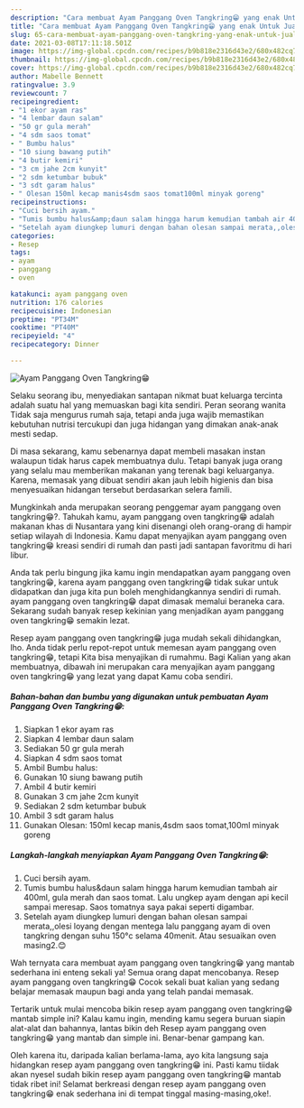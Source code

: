 ```yaml
---
description: "Cara membuat Ayam Panggang Oven Tangkring😁 yang enak Untuk Jualan"
title: "Cara membuat Ayam Panggang Oven Tangkring😁 yang enak Untuk Jualan"
slug: 65-cara-membuat-ayam-panggang-oven-tangkring-yang-enak-untuk-jualan
date: 2021-03-08T17:11:18.501Z
image: https://img-global.cpcdn.com/recipes/b9b818e2316d43e2/680x482cq70/ayam-panggang-oven-tangkring😁-foto-resep-utama.jpg
thumbnail: https://img-global.cpcdn.com/recipes/b9b818e2316d43e2/680x482cq70/ayam-panggang-oven-tangkring😁-foto-resep-utama.jpg
cover: https://img-global.cpcdn.com/recipes/b9b818e2316d43e2/680x482cq70/ayam-panggang-oven-tangkring😁-foto-resep-utama.jpg
author: Mabelle Bennett
ratingvalue: 3.9
reviewcount: 7
recipeingredient:
- "1 ekor ayam ras"
- "4 lembar daun salam"
- "50 gr gula merah"
- "4 sdm saos tomat"
- " Bumbu halus"
- "10 siung bawang putih"
- "4 butir kemiri"
- "3 cm jahe 2cm kunyit"
- "2 sdm ketumbar bubuk"
- "3 sdt garam halus"
- " Olesan 150ml kecap manis4sdm saos tomat100ml minyak goreng"
recipeinstructions:
- "Cuci bersih ayam."
- "Tumis bumbu halus&amp;daun salam hingga harum kemudian tambah air 400ml, gula merah dan saos tomat. Lalu ungkep ayam dengan api kecil sampai meresap. Saos tomatnya saya pakai seperti digambar."
- "Setelah ayam diungkep lumuri dengan bahan olesan sampai merata,,olesi loyang dengan mentega lalu panggang ayam di oven tangkring dengan suhu 150°c selama 40menit. Atau sesuaikan oven masing2.😊"
categories:
- Resep
tags:
- ayam
- panggang
- oven

katakunci: ayam panggang oven 
nutrition: 176 calories
recipecuisine: Indonesian
preptime: "PT34M"
cooktime: "PT40M"
recipeyield: "4"
recipecategory: Dinner

---
```



![Ayam Panggang Oven Tangkring😁](https://img-global.cpcdn.com/recipes/b9b818e2316d43e2/680x482cq70/ayam-panggang-oven-tangkring😁-foto-resep-utama.jpg)

Selaku seorang ibu, menyediakan santapan nikmat buat keluarga tercinta adalah suatu hal yang memuaskan bagi kita sendiri. Peran seorang  wanita Tidak saja mengurus rumah saja, tetapi anda juga wajib memastikan kebutuhan nutrisi tercukupi dan juga hidangan yang dimakan anak-anak mesti sedap.

Di masa  sekarang, kamu sebenarnya dapat membeli masakan instan walaupun tidak harus capek membuatnya dulu. Tetapi banyak juga orang yang selalu mau memberikan makanan yang terenak bagi keluarganya. Karena, memasak yang dibuat sendiri akan jauh lebih higienis dan bisa menyesuaikan hidangan tersebut berdasarkan selera famili. 



Mungkinkah anda merupakan seorang penggemar ayam panggang oven tangkring😁?. Tahukah kamu, ayam panggang oven tangkring😁 adalah makanan khas di Nusantara yang kini disenangi oleh orang-orang di hampir setiap wilayah di Indonesia. Kamu dapat menyajikan ayam panggang oven tangkring😁 kreasi sendiri di rumah dan pasti jadi santapan favoritmu di hari libur.

Anda tak perlu bingung jika kamu ingin mendapatkan ayam panggang oven tangkring😁, karena ayam panggang oven tangkring😁 tidak sukar untuk didapatkan dan juga kita pun boleh menghidangkannya sendiri di rumah. ayam panggang oven tangkring😁 dapat dimasak memalui beraneka cara. Sekarang sudah banyak resep kekinian yang menjadikan ayam panggang oven tangkring😁 semakin lezat.

Resep ayam panggang oven tangkring😁 juga mudah sekali dihidangkan, lho. Anda tidak perlu repot-repot untuk memesan ayam panggang oven tangkring😁, tetapi Kita bisa menyajikan di rumahmu. Bagi Kalian yang akan membuatnya, dibawah ini merupakan cara menyajikan ayam panggang oven tangkring😁 yang lezat yang dapat Kamu coba sendiri.

<!--inarticleads1-->

##### Bahan-bahan dan bumbu yang digunakan untuk pembuatan Ayam Panggang Oven Tangkring😁:

1. Siapkan 1 ekor ayam ras
1. Siapkan 4 lembar daun salam
1. Sediakan 50 gr gula merah
1. Siapkan 4 sdm saos tomat
1. Ambil  Bumbu halus:
1. Gunakan 10 siung bawang putih
1. Ambil 4 butir kemiri
1. Gunakan 3 cm jahe 2cm kunyit
1. Sediakan 2 sdm ketumbar bubuk
1. Ambil 3 sdt garam halus
1. Gunakan  Olesan: 150ml kecap manis,4sdm saos tomat,100ml minyak goreng




<!--inarticleads2-->

##### Langkah-langkah menyiapkan Ayam Panggang Oven Tangkring😁:

1. Cuci bersih ayam.
1. Tumis bumbu halus&amp;daun salam hingga harum kemudian tambah air 400ml, gula merah dan saos tomat. Lalu ungkep ayam dengan api kecil sampai meresap. Saos tomatnya saya pakai seperti digambar.
1. Setelah ayam diungkep lumuri dengan bahan olesan sampai merata,,olesi loyang dengan mentega lalu panggang ayam di oven tangkring dengan suhu 150°c selama 40menit. Atau sesuaikan oven masing2.😊




Wah ternyata cara membuat ayam panggang oven tangkring😁 yang mantab sederhana ini enteng sekali ya! Semua orang dapat mencobanya. Resep ayam panggang oven tangkring😁 Cocok sekali buat kalian yang sedang belajar memasak maupun bagi anda yang telah pandai memasak.

Tertarik untuk mulai mencoba bikin resep ayam panggang oven tangkring😁 mantab simple ini? Kalau kamu ingin, mending kamu segera buruan siapin alat-alat dan bahannya, lantas bikin deh Resep ayam panggang oven tangkring😁 yang mantab dan simple ini. Benar-benar gampang kan. 

Oleh karena itu, daripada kalian berlama-lama, ayo kita langsung saja hidangkan resep ayam panggang oven tangkring😁 ini. Pasti kamu tiidak akan nyesel sudah bikin resep ayam panggang oven tangkring😁 mantab tidak ribet ini! Selamat berkreasi dengan resep ayam panggang oven tangkring😁 enak sederhana ini di tempat tinggal masing-masing,oke!.


